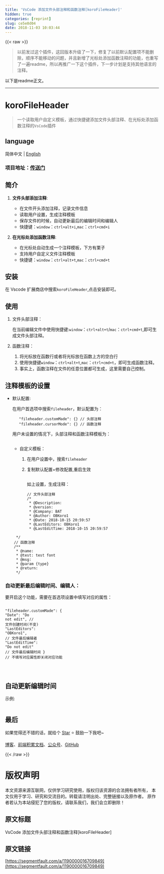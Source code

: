 ```yaml
---
title: 'VsCode 添加文件头部注释和函数注释[koroFileHeader]'
hidden: true
categories: [reprint]
slug: ce5e0d04
date: 2018-11-03 10:03:44
---
```


{{< raw >}}
<blockquote>&#x4EE5;&#x524D;&#x53D1;&#x8FC7;&#x8FD9;&#x4E2A;&#x63D2;&#x4EF6;&#xFF0C;&#x8FD9;&#x56DE;&#x7248;&#x672C;&#x5347;&#x7EA7;&#x4E86;&#x4E00;&#x4E0B;&#xFF0C;&#x4FEE;&#x590D;&#x4E86;&#x4EE5;&#x524D;&#x9ED8;&#x8BA4;&#x914D;&#x7F6E;&#x9879;&#x4E0D;&#x80FD;&#x5220;&#x9664;&#xFF0C;&#x987A;&#x5E8F;&#x4E0D;&#x80FD;&#x79FB;&#x52A8;&#x7684;&#x95EE;&#x9898;&#xFF0C;&#x5E76;&#x4E14;&#x65B0;&#x589E;&#x4E86;&#x5149;&#x6807;&#x5904;&#x6DFB;&#x52A0;&#x51FD;&#x6570;&#x6CE8;&#x91CA;&#x7684;&#x529F;&#x80FD;&#xFF0C;&#x4E5F;&#x91CD;&#x5199;&#x4E86;&#x4E00;&#x904D;readme&#xFF0C;&#x6240;&#x4EE5;&#x518D;&#x63A8;&#x5E7F;&#x4E00;&#x4E0B;&#x8FD9;&#x4E2A;&#x63D2;&#x4EF6;&#xFF0C;&#x4E0B;&#x4E00;&#x6B65;&#x8BA1;&#x5212;&#x662F;&#x652F;&#x6301;&#x5176;&#x4ED6;&#x8BED;&#x8A00;&#x7684;&#x6CE8;&#x91CA;&#x3002;</blockquote><p>&#x4EE5;&#x4E0B;&#x662F;readme&#x6B63;&#x6587;&#x3002;</p><hr><h1 id="articleHeader0">koroFileHeader</h1><blockquote>&#x4E00;&#x4E2A;&#x8BFB;&#x53D6;&#x7528;&#x6237;&#x81EA;&#x5B9A;&#x4E49;&#x6A21;&#x677F;&#xFF0C;&#x901A;&#x8FC7;&#x5FEB;&#x6377;&#x952E;&#x6DFB;&#x52A0;&#x6587;&#x4EF6;&#x5934;&#x90E8;&#x6CE8;&#x91CA;&#x3001;&#x5728;&#x5149;&#x6807;&#x5904;&#x6DFB;&#x52A0;&#x51FD;&#x6570;&#x6CE8;&#x91CA;&#x7684;<code>VsCode</code>&#x63D2;&#x4EF6;</blockquote><h2 id="articleHeader1">language</h2><p>&#x7B80;&#x4F53;&#x4E2D;&#x6587; | <a href="https://github.com/OBKoro1/koro1FileHeader/blob/master/README_en-us.md" rel="nofollow noreferrer" target="_blank">English</a></p><h3 id="articleHeader2">&#x9879;&#x76EE;&#x5730;&#x5740;&#xFF1A;<a href="https://github.com/OBKoro1/koro1FileHeader" rel="nofollow noreferrer" target="_blank">&#x4F20;&#x9001;&#x95E8;</a></h3><h2 id="articleHeader3">&#x7B80;&#x4ECB;</h2><ol><li><p><strong>&#x6587;&#x4EF6;&#x5934;&#x90E8;&#x6DFB;&#x52A0;&#x6CE8;&#x91CA;</strong>:</p><ul><li>&#x5728;&#x6587;&#x4EF6;&#x5F00;&#x5934;&#x6DFB;&#x52A0;&#x6CE8;&#x91CA;&#xFF0C;&#x8BB0;&#x5F55;&#x6587;&#x4EF6;&#x4FE1;&#x606F;</li><li>&#x8BFB;&#x53D6;&#x7528;&#x6237;&#x8BBE;&#x7F6E;&#xFF0C;&#x751F;&#x6210;&#x6CE8;&#x91CA;&#x6A21;&#x677F;</li><li>&#x4FDD;&#x5B58;&#x6587;&#x4EF6;&#x7684;&#x65F6;&#x5019;&#xFF0C;&#x81EA;&#x52A8;&#x66F4;&#x65B0;&#x6700;&#x540E;&#x7684;&#x7F16;&#x8F91;&#x65F6;&#x95F4;&#x548C;&#x7F16;&#x8F91;&#x4EBA;</li><li>&#x5FEB;&#x6377;&#x952E;&#xFF1A;<code>window</code>&#xFF1A;<code>ctrl+alt+i</code>,<code>mac</code>&#xFF1A;<code>ctrl+cmd+i</code></li></ul></li><li><p><strong>&#x5728;&#x5149;&#x6807;&#x5904;&#x6DFB;&#x52A0;&#x51FD;&#x6570;&#x6CE8;&#x91CA;</strong>:</p><ul><li>&#x5728;&#x5149;&#x6807;&#x5904;&#x81EA;&#x52A8;&#x751F;&#x6210;&#x4E00;&#x4E2A;&#x6CE8;&#x91CA;&#x6A21;&#x677F;&#xFF0C;&#x4E0B;&#x65B9;&#x6709;&#x6817;&#x5B50;</li><li>&#x652F;&#x6301;&#x7528;&#x6237;&#x81EA;&#x5B9A;&#x4E49;&#x6587;&#x4EF6;&#x6CE8;&#x91CA;&#x6A21;&#x677F;</li><li>&#x5FEB;&#x6377;&#x952E;&#xFF1A;<code>window</code>&#xFF1A;<code>ctrl+alt+t</code>,<code>mac</code>&#xFF1A;<code>ctrl+cmd+t</code></li></ul></li></ol><h2 id="articleHeader4">&#x5B89;&#x88C5;</h2><p>&#x5728; Vscode &#x6269;&#x5C55;&#x5546;&#x5E97;&#x4E2D;&#x641C;&#x7D22;<code>koroFileHeader</code>,&#x70B9;&#x51FB;&#x5B89;&#x88C5;&#x5373;&#x53EF;&#x3002;</p><h2 id="articleHeader5">&#x4F7F;&#x7528;</h2><ol><li>&#x6587;&#x4EF6;&#x5934;&#x90E8;&#x6CE8;&#x91CA;&#xFF1A;<p>&#x5728;&#x5F53;&#x524D;&#x7F16;&#x8F91;&#x6587;&#x4EF6;&#x4E2D;&#x4F7F;&#x7528;&#x5FEB;&#x6377;&#x952E;:<code>window</code>&#xFF1A;<code>ctrl+alt+t</code>/<code>mac</code>&#xFF1A;<code>ctrl+cmd+t</code>,&#x5373;&#x53EF;&#x751F;&#x6210;&#x6587;&#x4EF6;&#x5934;&#x90E8;&#x6CE8;&#x91CA;&#x3002;</p></li><li><p>&#x51FD;&#x6570;&#x6CE8;&#x91CA;&#xFF1A;</p><ol><li>&#x5C06;&#x5149;&#x6807;&#x653E;&#x5728;&#x51FD;&#x6570;&#x884C;&#x6216;&#x8005;&#x5C06;&#x5149;&#x6807;&#x653E;&#x5728;&#x51FD;&#x6570;&#x4E0A;&#x65B9;&#x7684;&#x7A7A;&#x767D;&#x884C;</li><li>&#x4F7F;&#x7528;&#x5FEB;&#x6377;&#x952E;<code>window</code>&#xFF1A;<code>ctrl+alt+t</code>,<code>mac</code>&#xFF1A;<code>ctrl+cmd+t</code>&#xFF0C;&#x5373;&#x53EF;&#x751F;&#x6210;&#x51FD;&#x6570;&#x6CE8;&#x91CA;&#x3002;</li><li>&#x4E8B;&#x5B9E;&#x4E0A;&#xFF0C;&#x51FD;&#x6570;&#x6CE8;&#x91CA;&#x5728;&#x6587;&#x4EF6;&#x7684;&#x4EFB;&#x610F;&#x4F4D;&#x7F6E;&#x90FD;&#x53EF;&#x751F;&#x6210;&#xFF0C;&#x8FD9;&#x91CC;&#x9700;&#x8981;&#x81EA;&#x5DF1;&#x63A7;&#x5236;&#x3002;</li></ol></li></ol><h2 id="articleHeader6">&#x6CE8;&#x91CA;&#x6A21;&#x677F;&#x7684;&#x8BBE;&#x7F6E;</h2><ul><li><p>&#x9ED8;&#x8BA4;&#x914D;&#x7F6E;:</p><p>&#x5728;&#x7528;&#x6237;&#x9996;&#x9009;&#x9879;&#x4E2D;&#x641C;&#x7D22;<code>fileheader</code>&#xFF0C;&#x9ED8;&#x8BA4;&#x914D;&#x7F6E;&#x4E3A;&#xFF1A;</p><div class="widget-codetool" style="display:none"><div class="widget-codetool--inner"><span class="selectCode code-tool" data-toggle="tooltip" data-placement="top" title="" data-original-title="&#x5168;&#x9009;"></span> <span type="button" class="copyCode code-tool" data-toggle="tooltip" data-placement="top" data-clipboard-text="   &quot;fileheader.customMade&quot;: {} // &#x5934;&#x90E8;&#x6CE8;&#x91CA;
   &quot;fileheader.cursorMode&quot;: {} // &#x51FD;&#x6570;&#x6CE8;&#x91CA; 
" title="" data-original-title="&#x590D;&#x5236;"></span> <span type="button" class="saveToNote code-tool" data-toggle="tooltip" data-placement="top" title="" data-original-title="&#x653E;&#x8FDB;&#x7B14;&#x8BB0;"></span></div></div><pre class="hljs 1c"><code>   <span class="hljs-string">&quot;fileheader.customMade&quot;</span>: {} <span class="hljs-comment">// &#x5934;&#x90E8;&#x6CE8;&#x91CA;</span>
   <span class="hljs-string">&quot;fileheader.cursorMode&quot;</span>: {} <span class="hljs-comment">// &#x51FD;&#x6570;&#x6CE8;&#x91CA; </span>
</code></pre><p>&#x7528;&#x6237;&#x672A;&#x8BBE;&#x7F6E;&#x7684;&#x60C5;&#x51B5;&#x4E0B;&#xFF0C;&#x5934;&#x90E8;&#x6CE8;&#x91CA;&#x548C;&#x51FD;&#x6570;&#x6CE8;&#x91CA;&#x6A21;&#x677F;&#x4E3A;&#xFF1A;</p><p><span class="img-wrap"><img data-src="/img/remote/1460000016699092?w=835&amp;h=669" src="https://static.alili.tech/img/remote/1460000016699092?w=835&amp;h=669" alt="" title="" style="cursor:pointer;display:inline"></span></p><ul><li><p>&#x81EA;&#x5B9A;&#x4E49;&#x6A21;&#x677F;&#xFF1A;</p><ol><li>&#x5728;&#x7528;&#x6237;&#x8BBE;&#x7F6E;&#x4E2D;&#xFF0C;&#x641C;&#x7D22;<code>fileheader</code></li><li><p>&#x590D;&#x5236;&#x9ED8;&#x8BA4;&#x914D;&#x7F6E;+&#x4FEE;&#x6539;&#x914D;&#x7F6E;,&#x91CD;&#x542F;&#x751F;&#x6548;</p><p><span class="img-wrap"><img data-src="/img/remote/1460000016699093?w=1904&amp;h=1418" src="https://static.alili.tech/img/remote/1460000016699093?w=1904&amp;h=1418" alt="" title="" style="cursor:pointer;display:inline"></span></p><p>&#x5982;&#x4E0A;&#x8BBE;&#x7F6E;&#xFF0C;&#x751F;&#x6210;&#x6CE8;&#x91CA;&#xFF1A;</p><div class="widget-codetool" style="display:none"><div class="widget-codetool--inner"><span class="selectCode code-tool" data-toggle="tooltip" data-placement="top" title="" data-original-title="&#x5168;&#x9009;"></span> <span type="button" class="copyCode code-tool" data-toggle="tooltip" data-placement="top" data-clipboard-text="// &#x6587;&#x4EF6;&#x5934;&#x90E8;&#x6CE8;&#x91CA;
/*
 * @Description: 
 * @version: 
 * @Company: BAT
 * @Author: OBKoro1
 * @Date: 2018-10-15 20:59:57
 * @LastEditors: OBKoro1
 * @LastEditTime: 2018-10-15 20:59:57" title="" data-original-title="&#x590D;&#x5236;"></span> <span type="button" class="saveToNote code-tool" data-toggle="tooltip" data-placement="top" title="" data-original-title="&#x653E;&#x8FDB;&#x7B14;&#x8BB0;"></span></div></div><pre class="hljs php"><code><span class="hljs-comment">// &#x6587;&#x4EF6;&#x5934;&#x90E8;&#x6CE8;&#x91CA;</span>
<span class="hljs-comment">/*
 * <span class="hljs-doctag">@Description</span>: 
 * <span class="hljs-doctag">@version</span>: 
 * <span class="hljs-doctag">@Company</span>: BAT
 * <span class="hljs-doctag">@Author</span>: OBKoro1
 * <span class="hljs-doctag">@Date</span>: 2018-10-15 20:59:57
 * <span class="hljs-doctag">@LastEditors</span>: OBKoro1
 * <span class="hljs-doctag">@LastEditTime</span>: 2018-10-15 20:59:57</span></code></pre></li></ol></li></ul></li></ul><div class="widget-codetool" style="display:none"><div class="widget-codetool--inner"><span class="selectCode code-tool" data-toggle="tooltip" data-placement="top" title="" data-original-title="&#x5168;&#x9009;"></span> <span type="button" class="copyCode code-tool" data-toggle="tooltip" data-placement="top" data-clipboard-text="     */
    // &#x51FD;&#x6570;&#x6CE8;&#x91CA;
    /**
     * @name: 
     * @test: test font
     * @msg: 
     * @param {type} 
     * @return: 
     */
" title="" data-original-title="&#x590D;&#x5236;"></span> <span type="button" class="saveToNote code-tool" data-toggle="tooltip" data-placement="top" title="" data-original-title="&#x653E;&#x8FDB;&#x7B14;&#x8BB0;"></span></div></div><pre class="hljs php"><code>     */
    <span class="hljs-comment">// &#x51FD;&#x6570;&#x6CE8;&#x91CA;</span>
    <span class="hljs-comment">/**
     * <span class="hljs-doctag">@name</span>: 
     * <span class="hljs-doctag">@test</span>: test font
     * <span class="hljs-doctag">@msg</span>: 
     * <span class="hljs-doctag">@param</span> {type} 
     * <span class="hljs-doctag">@return</span>: 
     */</span>
</code></pre><h3 id="articleHeader7">&#x81EA;&#x52A8;&#x66F4;&#x65B0;&#x6700;&#x540E;&#x7F16;&#x8F91;&#x65F6;&#x95F4;&#x3001;&#x7F16;&#x8F91;&#x4EBA;&#xFF1A;</h3><p>&#x8981;&#x5F00;&#x542F;&#x8FD9;&#x4E2A;&#x529F;&#x80FD;&#xFF0C;&#x9700;&#x8981;&#x5728;&#x9996;&#x9009;&#x9879;&#x8BBE;&#x7F6E;&#x4E2D;&#x586B;&#x5199;&#x5BF9;&#x5E94;&#x7684;&#x5C5E;&#x6027;&#xFF1A;</p><div class="widget-codetool" style="display:none"><div class="widget-codetool--inner"><span class="selectCode code-tool" data-toggle="tooltip" data-placement="top" title="" data-original-title="&#x5168;&#x9009;"></span> <span type="button" class="copyCode code-tool" data-toggle="tooltip" data-placement="top" data-clipboard-text="  &quot;fileheader.customMade&quot;: {
    &quot;Date&quot;: &quot;Do not edit&quot;, // &#x6587;&#x4EF6;&#x521B;&#x5EFA;&#x65F6;&#x95F4;(&#x4E0D;&#x53D8;)
    &quot;LastEditors&quot;: &quot;OBKoro1&quot;, // &#x6587;&#x4EF6;&#x6700;&#x540E;&#x7F16;&#x8F91;&#x8005;
    &quot;LastEditTime&quot;: &quot;Do not edit&quot; // &#x6587;&#x4EF6;&#x6700;&#x540E;&#x7F16;&#x8F91;&#x65F6;&#x95F4;
  }
  // &#x4E0D;&#x586B;&#x5199;&#x5BF9;&#x5E94;&#x5C5E;&#x6027;&#x5373;&#x5173;&#x95ED;&#x5BF9;&#x5E94;&#x529F;&#x80FD;

" title="" data-original-title="&#x590D;&#x5236;"></span> <span type="button" class="saveToNote code-tool" data-toggle="tooltip" data-placement="top" title="" data-original-title="&#x653E;&#x8FDB;&#x7B14;&#x8BB0;"></span></div></div><pre class="hljs 1c"><code>  <span class="hljs-string">&quot;fileheader.customMade&quot;</span>: {
    <span class="hljs-string">&quot;Date&quot;</span>: <span class="hljs-string">&quot;Do not edit&quot;</span>, <span class="hljs-comment">// &#x6587;&#x4EF6;&#x521B;&#x5EFA;&#x65F6;&#x95F4;(&#x4E0D;&#x53D8;)</span>
    <span class="hljs-string">&quot;LastEditors&quot;</span>: <span class="hljs-string">&quot;OBKoro1&quot;</span>, <span class="hljs-comment">// &#x6587;&#x4EF6;&#x6700;&#x540E;&#x7F16;&#x8F91;&#x8005;</span>
    <span class="hljs-string">&quot;LastEditTime&quot;</span>: <span class="hljs-string">&quot;Do not edit&quot;</span> <span class="hljs-comment">// &#x6587;&#x4EF6;&#x6700;&#x540E;&#x7F16;&#x8F91;&#x65F6;&#x95F4;</span>
  }
  <span class="hljs-comment">// &#x4E0D;&#x586B;&#x5199;&#x5BF9;&#x5E94;&#x5C5E;&#x6027;&#x5373;&#x5173;&#x95ED;&#x5BF9;&#x5E94;&#x529F;&#x80FD;</span>

</code></pre><h2 id="articleHeader8">&#x81EA;&#x52A8;&#x66F4;&#x65B0;&#x7F16;&#x8F91;&#x65F6;&#x95F4;</h2><p>&#x793A;&#x4F8B;:</p><p><span class="img-wrap"><img data-src="/img/remote/1460000016699094?w=413&amp;h=270" src="https://static.alili.tech/img/remote/1460000016699094?w=413&amp;h=270" alt="" title="" style="cursor:pointer;display:inline"></span></p><h2 id="articleHeader9">&#x6700;&#x540E;</h2><p>&#x5982;&#x679C;&#x89C9;&#x5F97;&#x8FD8;&#x4E0D;&#x9519;&#x7684;&#x8BDD;&#xFF0C;&#x5C31;&#x7ED9;&#x4E2A; <a href="https://github.com/OBKoro1/koro1FileHeader" rel="nofollow noreferrer" target="_blank">Star</a> &#x2B50;&#xFE0F; &#x9F13;&#x52B1;&#x4E00;&#x4E0B;&#x6211;&#x5427;~</p><p><a href="http://obkoro1.com/" rel="nofollow noreferrer" target="_blank">&#x535A;&#x5BA2;</a>&#x3001;<a href="http://obkoro1.com/web_accumulate/accumulate/" rel="nofollow noreferrer" target="_blank">&#x524D;&#x7AEF;&#x79EF;&#x7D2F;&#x6587;&#x6863;</a>&#x3001;<a href="https://user-gold-cdn.xitu.io/2018/5/1/1631b6f52f7e7015?w=344&amp;h=344&amp;f=jpeg&amp;s=8317" rel="nofollow noreferrer" target="_blank">&#x516C;&#x4F17;&#x53F7;</a>&#x3001;<a href="https://github.com/OBKoro1" rel="nofollow noreferrer" target="_blank">GitHub</a></p>
{{< /raw >}}

# 版权声明
本文资源来源互联网，仅供学习研究使用，版权归该资源的合法拥有者所有，
本文仅用于学习、研究和交流目的。转载请注明出处、完整链接以及原作者。
原作者若认为本站侵犯了您的版权，请联系我们，我们会立即删除！

## 原文标题
VsCode 添加文件头部注释和函数注释[koroFileHeader]

## 原文链接
[https://segmentfault.com/a/1190000016709849](https://segmentfault.com/a/1190000016709849)

